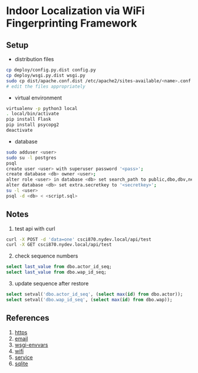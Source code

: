 # Indoor Localization via WiFi Fingerprinting Framework

## Setup
* distribution files
``` sh
cp deploy/config.py.dist config.py
cp deploy/wsgi.py.dist wsgi.py
sudo cp dist/apache.conf.dist /etc/apache2/sites-available/<name>.conf
# edit the files appropriately
```

* virtual environment
``` sh
virtualenv -p python3 local
. local/bin/activate
pip install Flask
pip install psycopg2
deactivate
```

* database
``` sh
sudo adduser <user>
sudo su -l postgres
psql
create user <user> with superuser password '<pass>';
create database <db> owner <user>;
alter role <user> in database <db> set search_path to public,dbo,dbv,new,map,fnd;
alter database <db> set extra.secretkey to '<secretkey>';
su -l <user>
psql -d <db> < <script.sql>
```

## Notes
1. test api with curl
``` sh
curl -X POST -d 'data=one' csci870.nydev.local/api/test
curl -X GET csci870.nydev.local/api/test
```

2. check sequence numbers
``` sql
select last_value from dbo.actor_id_seq;
select last_value from dbo.wap_id_seq;
```

3. update sequence after restore
``` sql
select setval('dbo.actor_id_seq', (select max(id) from dbo.actor));
select setval('dbo.wap_id_seq', (select max(id) from dbo.wap));
```

## References
1. [https]
2. [email]
3. [wsgi-envvars]
4. [wifi]
5. [service]
6. [sqlite]

[https]: https://gethttpsforfree.com/
[email]: http://blog.miguelgrinberg.com/post/the-flask-mega-tutorial-part-xi-email-support
[ssl-tls]: https://www.fastmail.com/help/technical/ssltlsstarttls.html
[wsgi-envvars]: http://software.saao.ac.za/2014/10/29/deploying-a-flask-application-on-apache/
[argparse]: https://docs.python.org/3/howto/argparse.html
[wifi]: http://www.tutorialspoint.com/android/android_wi_fi.htm
[service]: https://developer.android.com/training/run-background-service/index.html
[sqlite]: http://www.tutorialspoint.com/android/android_sqlite_database.htm
[service]: https://www.javacodegeeks.com/2014/01/android-service-tutorial.html
[spinner]: http://www.broculos.net/2013/09/how-to-change-spinner-text-size-color.html#.VdM8Opf4Xts
[sql-ret]: http://www.postgresqltutorial.com/plpgsql-function-returns-a-table/
[skl-tut]: https://youtu.be/KTeVOb8gaD4?list=PLQVvvaa0QuDd0flgGphKCej-9jp-QdzZ3
[skl-fig]: http://scikit-learn.org/stable/tutorial/machine_learning_map/
